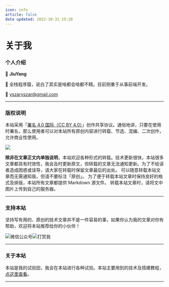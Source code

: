 ```yaml
---
icon: info
article: false
date updated: 2022-10-31 15:20
---
```


# 关于我

### 个人介绍

👴 **JiuYang**

📜 全栈程序猿，说白了其实是啥都会啥都不精。目前侧重于从事前端开发。

📧  <yszaryszar@gmail.com>

---

### 版权说明

本站采用「[署名 4.0 国际（CC BY 4.0）](http://creativecommons.org/licenses/by/4.0/deed.zh)」创作共享协议。通俗地讲，只要在使用时署名，那么使用者可以对本站所有原创内容进行转载、节选、混编、二次创作，允许商业性使用。

![](https://cloudbase-baas-1g2qg82f5ef557f8-1258306312.tcloudbaseapp.com/cc-by.png.webp?imageMogr2/thumbnail/!30p)

**除非在文章正文内单独说明**，本站欢迎各种形式的转载。技术更新很快，本站很多文章都具有时效性，我会及时更新原文，但转载的文章无法通知更新。为了不给读者造成困惑或误导，请大家在转载时保留文章最后的出处。
可以随意转载本站文章而无需通知我，但请不要标注「原创」。
为了便于转载本站文章时保持良好的格式及排版，本站所有文章都提供 Markdown 源文件。
转载本站文章时，请将文中图片上传到自己的服务器。

---

### 支持本站

坚持写有用的、原创的技术文章并不是一件容易的事，如果你认为我的文章对你有帮助，欢迎将本站推荐给你的小伙伴！

![微信公众号](https://static.iamjy.com/gzh-qr.jpg-webp)![打赏我](https://cloudbase-baas-1g2qg82f5ef557f8-1258306312.tcloudbaseapp.com/qr.png?imageMogr2/thumbnail/!30p)

---

### 关于本站

本站是我的试验田，我会在本站进行各种试验。本站主要用到的技术及搭建教程，[点这里查看](https://biancheng.pro/building-tutorial/)。

---
